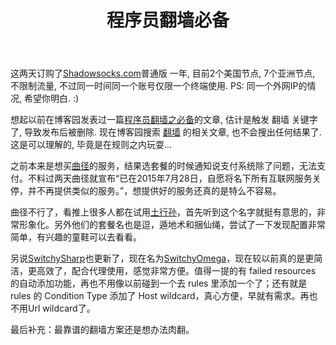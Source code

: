 ﻿---
layout:       post
title:        程序员翻墙必备
category:     tech
description:  程序员翻墙必备
---
这两天订购了<a href="https://portal.shadowsocks.com/aff.php?aff=2220" title="轻量级科学上网姿势，改变您的生活体验！" target="_blank" >Shadowsocks.com</a>普通版 一年, 目前2个美国节点, 7个亚洲节点, 不限制流量, 不过同一时间同一个账号仅限一个终端使用. PS: 同一个外网IP的情况, 希望你明白.  :)

想起以前在博客园发表过一篇<a href="http://www.cnblogs.com/imr3/archive/2013/02/24/2924314.html" title="程序员翻墙之必备" target="_blank">程序员翻墙之必备</a>的文章, 估计是触发 翻墙 关键字了, 导致发布后被删除. 现在博客园搜索 <a href="http://zzk.cnblogs.com/s?t=b&w=%E7%BF%BB%E5%A2%99" target="_blank">翻墙</a> 的相关文章, 也不会搜出任何结果了. 这是可以理解的, 毕竟是在规则之内玩耍...

之前本来是想买<a href="https://getqujing.com/" target="_blank">曲径</a>的服务，结果选套餐的时候通知说支付系统除了问题，无法支付。不料过两天曲径就宣布“已在2015年7月28日，自愿将名下所有互联网服务关停，并不再提供类似的服务。”，想提供好的服务还真的是特么不容易。

曲径不行了，看推上很多人都在试用<a href="https://tuxingsun.net/share/34041wti" target="_blank">土行孙</a>，首先听到这个名字就挺有意思的，非常形象化。另外他们的套餐名也是逗，遁地术和捆仙绳，尝试了一下发现配置非常简单，有兴趣的童鞋可以去看看。

另说<a href="https://github.com/FelisCatus/switchysharp" target="_blank">SwitchySharp</a>也更新了，现在名为<a href="https://github.com/FelisCatus/SwitchyOmega/releases" target="_blank">SwitchyOmega</a>，现在较以前真的是更简洁，更高效了，配合代理使用，感觉非常方便。值得一提的有 failed resources 的自动添加功能，再也不用像以前碰到一个去 rules 里添加一个了；还有就是 rules 的 Condition Type 添加了 Host wildcard，真心方便，早就有需求。再也不用Url wildcard了。

最后补充：最靠谱的翻墙方案还是想办法肉翻。
